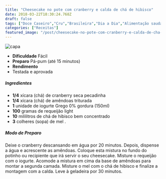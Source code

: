```yaml
---
title: "Cheesecake no pote com cranberry e calda de chá de hibisco"
date: 2018-03-22T18:30:24.768Z
draft: false
tags: ["Doce Caseiro","Cru","Brasileira","Dia a Dia","Alimentação saudável","Chá de Hibisco","cramberry","Receitas"]
categories: ["Receitas"]
featured_image: "/post/cheesecake-no-pote-com-cranberry-e-calda-de-cha-de-hibisco.44d5267f.jpg"
---
```


![capa](/post/cheesecake-no-pote-com-cranberry-e-calda-de-cha-de-hibisco.44d5267f.jpg)

*   **Dificuldade** Fácil
*   **Preparo** Pá-pum (até 15 minutos)
*   **Rendimento**
*   Testada e aprovada
    

##### Ingredientes

*   **1/4** xícara (chá) de cranberry seca pecadinha
*   **1/4** xícara (chá) de amêndoas triturada
*   **1** unidade de iogurte Grego 0% gordura (150ml)
*   **100** gramas de requeijão light
*   **10** mililitros de chá de hibisco bem concentrado
*   **3** colheres (sopa) de mel .

##### Modo de Preparo

Deixe o cranberry descansando em água por 20 minutos. Depois, dispense a água e acrescente as amêndoas. Coloque esta mistura no fundo do potinho ou recipiente que irá servir o seu cheesecake. Misture o requeijão com o iogurte. Acomode a mistura em cima da base de amêndoas para montar a segunda camada. Misture o mel com o chá de hibisco e finalize a montagem com a calda. Leve à geladeira por 30 minutos.
